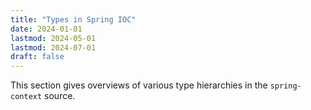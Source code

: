 ```yaml
---
title: "Types in Spring IOC"
date: 2024-01-01
lastmod: 2024-05-01
lastmod: 2024-07-01
draft: false
---
```


This section gives overviews of various type hierarchies in the `spring-context` source.